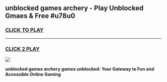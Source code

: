 
## unblocked games archery - Play Unblocked Gmaes & Free #u78u0
<h3>
<a href="https://news.freeplayer.one?title=unblocked_games_archery&ref=03M">CLICK TO PLAY</a></h3>
<hr>

<h3>
<a href="https://news.freeplayer.one?title=unblocked_games_archery&ref=03M">CLICK 2 PLAY</a>
  
</h3>

<a href="https://news.freeplayer.one?title=unblocked_games_archery&ref=03M"><img src="https://clearcache.store/games.png"></a>


**unblocked games archery games unblocked: Your Gateway to Fun and Accessible Online Gaming**
